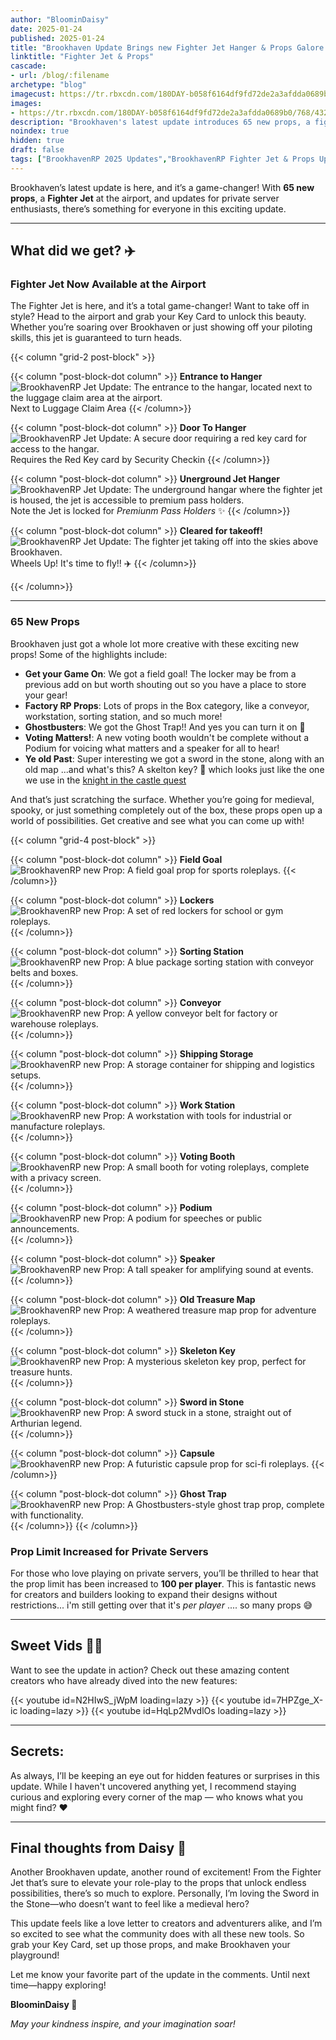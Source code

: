 ```yaml
---
author: "BloominDaisy"
date: 2025-01-24
published: 2025-01-24
title: "Brookhaven Update Brings new Fighter Jet Hanger & Props Galore!"
linktitle: "Fighter Jet & Props"
cascade:
- url: /blog/:filename
archetype: "blog"
imagecust: https://tr.rbxcdn.com/180DAY-b058f6164df9fd72de2a3afdda0689b0/768/432/Image/Webp/noFilter
images:
- https://tr.rbxcdn.com/180DAY-b058f6164df9fd72de2a3afdda0689b0/768/432/Image/Webp/noFilter
description: "Brookhaven's latest update introduces 65 new props, a fighter jet at the airport, and an increased prop limit for private servers!"
noindex: true
hidden: true
draft: false
tags: ["BrookhavenRP 2025 Updates","BrookhavenRP Fighter Jet & Props Update" ]
---
```


Brookhaven’s latest update is here, and it’s a game-changer! With **65 new props**, a **Fighter Jet** at the airport, and updates for private server enthusiasts, there’s something for everyone in this exciting update.

---

## What did we get? ✈️

### Fighter Jet Now Available at the Airport

The Fighter Jet is here, and it’s a total game-changer! Want to take off in style? Head to the airport and grab your Key Card to unlock this beauty. Whether you’re soaring over Brookhaven or just showing off your piloting skills, this jet is guaranteed to turn heads. 


{{< column "grid-2 post-block" >}}

{{< column "post-block-dot column" >}}
**Entrance to Hanger**
![BrookhavenRP Jet Update: The entrance to the hangar, located next to the luggage claim area at the airport.](/images/blog/fighter_jet_&_props_update_jet_entrance.png)
Next to Luggage Claim Area
{{< /column>}}

{{< column "post-block-dot column" >}}
**Door To Hanger**
![BrookhavenRP Jet Update: A secure door requiring a red key card for access to the hangar.](/images/blog/fighter_jet_&_props_update_jet_entrance_door.png)
Requires the Red Key card by Security Checkin
{{< /column>}}

{{< column "post-block-dot column" >}}
**Unerground Jet Hanger**
![BrookhavenRP Jet Update: The underground hangar where the fighter jet is housed, the jet is accessible to premium pass holders.](/images/blog/fighter_jet_&_props_update_jet_room.png)
Note the Jet is locked for _Premiunm Pass Holders_ ✨
{{< /column>}}

{{< column "post-block-dot column" >}}
**Cleared for takeoff!**
![BrookhavenRP Jet Update: The fighter jet taking off into the skies above Brookhaven.](/images/blog/fighter_jet_&_props_update_jet_door.png)
Wheels Up! It's time to fly!! ✈️
{{< /column>}}


{{< /column>}}

---

### 65 New Props

Brookhaven just got a whole lot more creative with these exciting new props! Some of the highlights include:

- **Get your Game On**: We got a field goal! The locker may be from a previous add on but worth shouting out so you have a place to store your gear!
- **Factory RP Props**: Lots of props in the Box category, like a conveyor, workstation, sorting station, and so much more!
- **Ghostbusters**: We got the Ghost Trap!! And yes you can turn it on :stars:
- **Voting Matters!**: A new voting booth wouldn't be complete without a Podium for voicing what matters and a speaker for all to hear!
- **Ye old Past**: Super interesting we got a sword in the stone, along with an old map ...and what's this? A skelton key? 🤔 which looks just like the one we use in the [knight in the castle quest](/lore/quests/knight_of_the_castle/)

And that’s just scratching the surface. Whether you’re going for medieval, spooky, or just something completely out of the box, these props open up a world of possibilities. Get creative and see what you can come up with!

{{< column "grid-4 post-block" >}}

{{< column "post-block-dot column" >}}
**Field Goal**
![BrookhavenRP new Prop: A field goal prop for sports roleplays.](/images/blog/props_update_2025_field_goal.png)
{{< /column>}}

{{< column "post-block-dot column" >}}
**Lockers**
![BrookhavenRP new Prop: A set of red lockers for school or gym roleplays.](/images/blog/props_update_2025_lockers.png)
{{< /column>}}

{{< column "post-block-dot column" >}}
**Sorting Station**
![BrookhavenRP new Prop: A blue package sorting station with conveyor belts and boxes.](/images/blog/props_update_2025_package_sorting_station.png)
{{< /column>}}

{{< column "post-block-dot column" >}}
**Conveyor**
![BrookhavenRP new Prop: A yellow conveyor belt for factory or warehouse roleplays.](/images/blog/props_update_2025_conveyor.png)
{{< /column>}}

{{< column "post-block-dot column" >}}
**Shipping Storage**
![BrookhavenRP new Prop: A storage container for shipping and logistics setups.](/images/blog/props_update_2025_shipping_storage.png)
{{< /column>}}

{{< column "post-block-dot column" >}}
**Work Station**
![BrookhavenRP new Prop: A workstation with tools for industrial or manufacture roleplays.](/images/blog/props_update_2025_shipping_workstation.png)
{{< /column>}}

{{< column "post-block-dot column" >}}
**Voting Booth**
![BrookhavenRP new Prop: A small booth for voting roleplays, complete with a privacy screen.](/images/blog/props_update_2025_voting_booth.png)
{{< /column>}}

{{< column "post-block-dot column" >}}
**Podium**
![BrookhavenRP new Prop: A podium for speeches or public announcements.](/images/blog/props_update_2025_podium.png)
{{< /column>}}

{{< column "post-block-dot column" >}}
**Speaker**
![BrookhavenRP new Prop: A tall speaker for amplifying sound at events.](/images/blog/props_update_2025_speaker.png)
{{< /column>}}


{{< column "post-block-dot column" >}}
**Old Treasure Map**
![BrookhavenRP new Prop: A weathered treasure map prop for adventure roleplays.](/images/blog/props_update_2025_old_map.png)
{{< /column>}}

{{< column "post-block-dot column" >}}
**Skeleton Key**
![BrookhavenRP new Prop: A mysterious skeleton key prop, perfect for treasure hunts.](/images/blog/props_update_2025_skeleton_key.png)
{{< /column>}}

{{< column "post-block-dot column" >}}
**Sword in Stone**
![BrookhavenRP new Prop: A sword stuck in a stone, straight out of Arthurian legend.](/images/blog/props_update_2025_sword_in_stone.png)
{{< /column>}}

{{< column "post-block-dot column" >}}
**Capsule**
![BrookhavenRP new Prop: A futuristic capsule prop for sci-fi roleplays.](/images/blog/props_update_2025_capsule.png)
{{< /column>}}

{{< column "post-block-dot column" >}}
**Ghost Trap**
![BrookhavenRP new Prop: A Ghostbusters-style ghost trap prop, complete with functionality.](/images/blog/props_update_2025_ghost_trap.png)
{{< /column>}}
{{< /column>}}


### Prop Limit Increased for Private Servers

For those who love playing on private servers, you’ll be thrilled to hear that the prop limit has been increased to **100 per player**. This is fantastic news for creators and builders looking to expand their designs without restrictions... i'm still getting over that it's _per player_ .... so many props 😅

---

## Sweet Vids 🎥✨

Want to see the update in action? Check out these amazing content creators who have already dived into the new features:

<div class="grid-2 post-vid-dot">
{{< youtube id=N2HIwS_jWpM loading=lazy >}}
{{< youtube id=7HPZge_X-ic loading=lazy >}}
{{< youtube id=HqLp2MvdlOs loading=lazy >}}
</div>

---

## Secrets:

As always, I’ll be keeping an eye out for hidden features or surprises in this update. While I haven't uncovered anything yet, I recommend staying curious and exploring every corner of the map — who knows what you might find? :hearts:

---

## Final thoughts from Daisy 💜

Another Brookhaven update, another round of excitement! From the Fighter Jet that’s sure to elevate your role-play to the props that unlock endless possibilities, there’s so much to explore. Personally, I’m loving the Sword in the Stone—who doesn’t want to feel like a medieval hero?

This update feels like a love letter to creators and adventurers alike, and I’m so excited to see what the community does with all these new tools. So grab your Key Card, set up those props, and make Brookhaven your playground!

Let me know your favorite part of the update in the comments. Until next time—happy exploring!

**BloominDaisy 💜**

*May your kindness inspire, and your imagination soar!*